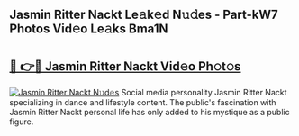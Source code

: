## Jasmin Ritter Nackt Le𝚊k𝚎d N𝚞𝚍es - Part-kW7 Photos Vid𝚎o Le𝚊ks Bma1N

# <h2><a href="http://fb9qt5.evod.top/?m=Jasmin+Ritter+Nackt">🔗 👉🔴 Jasmin Ritter Nackt Vid𝚎o Ph𝚘t𝚘s</a></h2>

[![Jasmin Ritter Nackt N𝚞d𝚎s](https://i.imgur.com/8V9OHl7.gif)](http://fb9qt5.evod.top/?m=Jasmin+Ritter+Nackt)
Social media personality Jasmin Ritter Nackt specializing in dance and lifestyle content. The public's fascination with Jasmin Ritter Nackt personal life has only added to his mystique as a public figure. 
